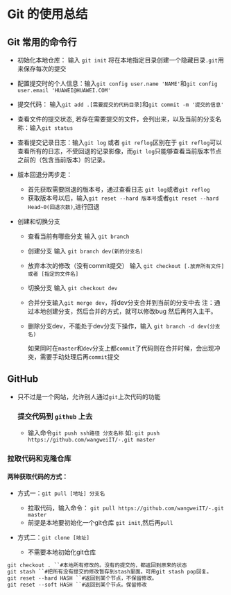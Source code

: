 # Git 的使用总结

## Git 常用的命令行
+ 初始化本地仓库： 输入 `git init` 将在本地指定目录创建一个隐藏目录`.git`用来保存每次的提交

+ 配置提交时的个人信息：输入`git config user.name 'NAME'`和`git config user.email 'HUAWEI@HUAWEI.COM'`

+ 提交代码： 输入`git add .[需要提交的代码目录]`和`git commit -m '提交的信息'`

+ 查看文件的提交状态, 若存在需要提交的文件，会列出来，以及当前的分支名称：输入`git status`

+ 查看提交记录日志：输入`git log` 或者 `git reflog`区别在于 `git reflog`可以查看所有的日志，不受回退的记录影像，而`git log`只能够查看当前版本节点之前的（包含当前版本）的记录。

+ 版本回退分两步走：
  - 首先获取需要回退的版本号，通过查看日志 `git log`或者`git reflog`
  - 获取版本号以后，输入`git reset --hard 版本号`或者`git reset --hard Head~0(回退次数)`,进行回退 

+ 创建和切换分支
  - 查看当前有哪些分支 输入 `git branch`

  - 创建分支 输入 `git branch dev(新的分支名)`

  - 放弃本次的修改（没有commit提交） 输入 `git checkout [.放弃所有文件] 或者 [指定的文件名]`

  - 切换分支 输入 `git checkout dev` 

  - 合并分支输入`git merge dev`，将dev分支合并到当前的分支中去  注：通过本地创建分支，然后合并的方式，就可以修改bug 然后再何入主干。

  - 删除分支dev，不能处于dev分支下操作，输入 `git branch -d dev(分支名)`

    如果同时在`master`和`dev`分支上都`commit`了代码则在合并时候，会出现冲突，需要手动处理后再`commit`提交
    
## GitHub
+ 只不过是一个网站，允许别人通过`git`上次代码的功能

  ### 提交代码到 `github` 上去
  + 输入命令`git push ssh路径 分支名称`
    如: `git push https://github.com/wangweiIT/-.git master`
    
### 拉取代码和克隆仓库

#### 两种获取代码的方式：
  + 方式一：`git pull [地址] 分支名`
    - 拉取代码，输入命令： `git pull https://github.com/wangweiIT/-.git master `
    - 前提是本地要初始化一个git仓库 `git init`,然后再`pull`

  + 方式二：`git clone [地址]`
    - 不需要本地初始化git仓库





















  ```md
  git checkout . ``#本地所有修改的。没有的提交的，都返回到原来的状态
  git stash ``#把所有没有提交的修改暂存到stash里面。可用git stash pop回复。
  git reset --hard HASH ``#返回到某个节点，不保留修改。
  git reset --soft HASH ``#返回到某个节点。保留修改
  ```
